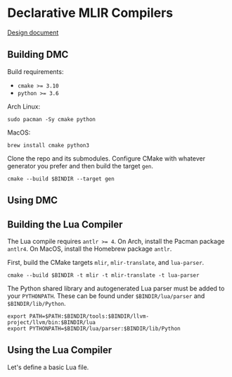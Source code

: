 # Declarative MLIR Compilers

[Design document](https://docs.google.com/document/d/1eAgIQZZ2dItJFSrCxemt7fwH0CD4w6_ueLKVl6UL-NU/edit?usp=sharing)

## Building DMC

Build requirements:

- `cmake >= 3.10`
- `python >= 3.6`

Arch Linux:

```
sudo pacman -Sy cmake python
```

MacOS:

```
brew install cmake python3
```

Clone the repo and its submodules. Configure CMake with whatever generator you
prefer and then build the target `gen`.

```
cmake --build $BINDIR --target gen
```

## Using DMC

## Building the Lua Compiler

The Lua compile requires `antlr >= 4`. On Arch, install the Pacman package
`antlr4`. On MacOS, install the Homebrew package `antlr`.

First, build the CMake targets `mlir`, `mlir-translate`, and `lua-parser`.

```
cmake --build $BINDIR -t mlir -t mlir-translate -t lua-parser
```

The Python shared library and autogenerated Lua parser must be added to your
`PYTHONPATH`. These can be found under `$BINDIR/lua/parser` and
`$BINDIR/lib/Python`.

```
export PATH=$PATH:$BINDIR/tools:$BINDIR/llvm-project/llvm/bin:$BINDIR/lua
export PYTHONPATH=$BINDIR/lua/parser:$BINDIR/lib/Python
```

## Using the Lua Compiler

Let's define a basic Lua file.
